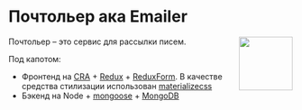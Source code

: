# Почтольер ака Emailer

<img align="right" width="95" height="95"
     src="https://pp.userapi.com/swfdZOFrAyZIfSRxSCXkgxtaMGpfdyFxyGvvCg/ONq07n9SUDI.jpg">


Почтольер – это сервис для рассылки писем.

Под капотом:
* Фронтенд на [CRA](https://github.com/facebook/create-react-app) + [Redux](https://redux.js.org/) + [ReduxForm](https://redux-form.com/). В качестве средства стилизации использован [materializecss](https://materializecss.com/)
* Бэкенд на Node + [mongoose](https://mongoosejs.com/) + [MongoDB](https://www.mongodb.com/)
